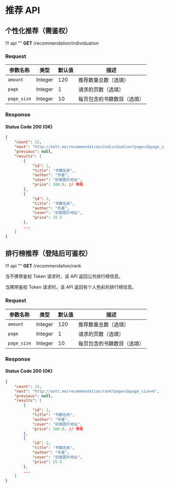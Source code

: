 # 推荐 API

## 个性化推荐（需鉴权）

!!! api ""
    **GET** /recommendation/individuation

### Request

| 参数名称 | 类型 | 默认值 | 描述 |
| --- | --- | --- | --- |
| `amount` | Integer | 120 | 推荐数量总数（选填） |
| `page` | Integer | 1 | 请求的页数（选填） |
| `page_size` | Integer | 10 | 每页包含的书籍数目（选填） |

### Response

#### Status Code 200 (OK)

```json
{
    "count": 12,
    "next": "http://oott.me/recommendation/individuation?page=2&page_size=8",
    "previous": null,
    "results": [
        {
            "id": 1,
            "title": "书籍名称",
            "author": "作者",
            "cover": "封面图片地址",
            "price": 300.0. // 书币
        },
        {
            "id": 2,
            "title": "书籍名称",
            "author": "作者",
            "cover": "封面图片地址",
            "price": 25.5
        },
        ...
    ]
}
```

## 排行榜推荐（登陆后可鉴权）

!!! api ""
    **GET** /recommendation/rank
    
当不携带鉴权 Token 请求时，该 API 返回公共排行榜信息。

当携带鉴权 Token 请求时，该 API 返回有个人色彩的排行榜信息。

### Request

| 参数名称 | 类型 | 默认值 | 描述 |
| --- | --- | --- | --- |
| `amount` | Integer | 120 | 推荐数量总数（选填） |
| `page` | Integer | 1 | 请求的页数（选填） |
| `page_size` | Integer | 10 | 每页包含的书籍数目（选填） |

### Response

#### Status Code 200 (OK)

```json
{
    "count": 12,
    "next": "http://oott.me/recommendation/rank?page=2&page_size=8",
    "previous": null,
    "results": [
        {
            "id": 1,
            "title": "书籍名称",
            "author": "作者",
            "cover": "封面图片地址",
            "price": 300.0. // 书币
        },
        {
            "id": 2,
            "title": "书籍名称",
            "author": "作者",
            "cover": "封面图片地址",
            "price": 25.5
        },
        ...
    ]
}
```


